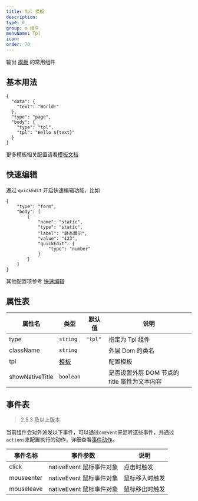 ```yaml
---
title: Tpl 模板
description:
type: 0
group: ⚙ 组件
menuName: Tpl
icon:
order: 70
---
```


输出 [模板](../../docs/concepts/template) 的常用组件

## 基本用法

```schema
{
  "data": {
    "text": "World!"
  },
  "type": "page",
  "body": {
    "type": "tpl",
    "tpl": "Hello ${text}"
  }
}
```

更多模板相关配置请看[模板文档](../../docs/concepts/template)

## 快速编辑

通过 `quickEdit` 开启快速编辑功能，比如

```schema: scope="body"
{
    "type": "form",
    "body": [
        {
            "name": "static",
            "type": "static",
            "label": "静态展示",
            "value": "123",
            "quickEdit": {
                "type": "number"
            }
        }
    ]
}
```

其他配置项参考 [快速编辑](crud#快速编辑)

## 属性表

| 属性名          | 类型                                 | 默认值  | 说明                                         |
| --------------- | ------------------------------------ | ------- | -------------------------------------------- |
| type            | `string`                             | `"tpl"` | 指定为 Tpl 组件                              |
| className       | `string`                             |         | 外层 Dom 的类名                              |
| tpl             | [模板](../../docs/concepts/template) |         | 配置模板                                     |
| showNativeTitle | `boolean`                            |         | 是否设置外层 DOM 节点的 title 属性为文本内容 |

## 事件表

> 2.5.3 及以上版本

当前组件会对外派发以下事件，可以通过`onEvent`来监听这些事件，并通过`actions`来配置执行的动作，详细查看[事件动作](../../docs/concepts/event-action)。

| 事件名称   | 事件参数                 | 说明           |
| ---------- | ------------------------ | -------------- |
| click      | nativeEvent 鼠标事件对象 | 点击时触发     |
| mouseenter | nativeEvent 鼠标事件对象 | 鼠标移入时触发 |
| mouseleave | nativeEvent 鼠标事件对象 | 鼠标移出时触发 |
